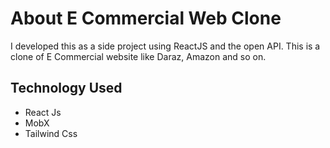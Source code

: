 # About E Commercial Web Clone

I developed this as a side project using ReactJS and the open API. This is a clone of E Commercial website like Daraz, Amazon
and so on.

## Technology Used

- React Js
- MobX
- Tailwind Css
